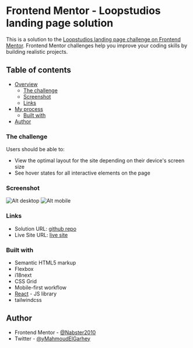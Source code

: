 # Frontend Mentor - Loopstudios landing page solution

This is a solution to the [Loopstudios landing page challenge on Frontend Mentor](https://www.frontendmentor.io/challenges/loopstudios-landing-page-N88J5Onjw). Frontend Mentor challenges help you improve your coding skills by building realistic projects.

## Table of contents

- [Overview](#overview)
  - [The challenge](#the-challenge)
  - [Screenshot](#screenshot)
  - [Links](#links)
- [My process](#my-process)
  - [Built with](#built-with)
- [Author](#author)

### The challenge

Users should be able to:

- View the optimal layout for the site depending on their device's screen size
- See hover states for all interactive elements on the page

### Screenshot

![Alt desktop](./screenshots/desktop.png)
![Alt mobile](./screenshots/mobile.png)

### Links

- Solution URL: [github repo](https://github.com/Nabster2010/Loopstudios-landing-page)
- Live Site URL: [live site](https://illustrious-jalebi-b86841.netlify.app/)

### Built with

- Semantic HTML5 markup
- Flexbox
- i18next
- CSS Grid
- Mobile-first workflow
- [React](https://reactjs.org/) - JS library
- tailwindcss

## Author

- Frontend Mentor - [@Nabster2010](https://www.frontendmentor.io/profile/Nabster2010)
- Twitter - [@yMahmoudElGarhey](https://www.twitter.com/MahmoudElGarhey)
